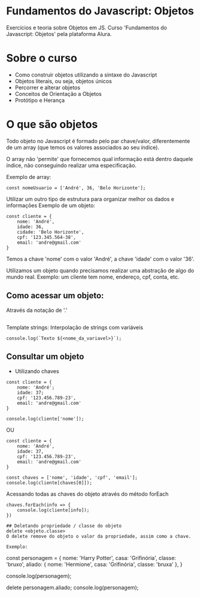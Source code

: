 # Fundamentos do Javascript: Objetos
Exercícios e teoria sobre Objetos em JS. Curso 'Fundamentos do Javascript: Objetos' pela plataforma Alura.

# Sobre o curso 
* Como construir objetos utilizando a sintaxe do Javascript
* Objetos literais, ou seja, objetos únicos 
* Percorrer e alterar objetos
* Conceitos de Orientação a Objetos
* Protótipo e Herança

# O que são objetos
Todo objeto no Javascript é formado pelo par chave/valor, diferentemente de um array (que temos os valores associados ao seu índice).

O array não 'permite' que fornecemos qual informação está dentro daquele índice, não conseguindo realizar uma especificação. 

Exemplo de array: 
```
const nomeUsuario = ['André', 36, 'Belo Horizonte'];
```

Utilizar um outro tipo de estrutura para organizar melhor os dados e informações
Exemplo de um objeto: 
```
const cliente = {
    nome: 'André',
    idade: 36, 
    cidade: 'Belo Horizonte', 
    cpf: '123.345.564-38', 
    email: 'andre@gmail.com'
}
```

Temos a chave 'nome' com o valor 'André', a chave 'idade' com o valor '36'.

Utilizamos um objeto quando precisamos realizar uma abstração de algo do mundo real.
Exemplo: um cliente tem nome, endereço, cpf, conta, etc. 

## Como acessar um objeto: 
Através da notação de '.'

## 
Template strings: Interpolação de strings com variáveis
``` 
console.log(`Texto ${<nome_da_variavel>}`);
```

## Consultar um objeto
* Utilizando chaves 
```
const cliente = { 
    nome: 'André'; 
    idade: 37; 
    cpf: '123.456.789-23', 
    email: 'andre@gmail.com'
}

console.log(cliente['nome']);
```

OU 

```
const cliente = {
    nome: 'André', 
    idade: 37, 
    cpf: '123.456.789-23', 
    email: 'andre@gmail.com'
}

const chaves = ['nome', 'idade', 'cpf', 'email']; 
console.log(cliente[chaves[0]]);
```

Acessando todas as chaves do objeto através do método forEach
```
chaves.forEach(info => { 
    console.log(cliente[info]);
})

## Deletando propriedade / classe do objeto 
delete <objeto.classe>
O delete remove do objeto o valor da propriedade, assim como a chave. 

Exemplo: 

```
const personagem = {
    nome: 'Harry Potter', 
    casa: 'Grifinória',
    classe: 'bruxo',
    aliado: {
        nome: 'Hermione', 
        casa: 'Grifinória', 
        classe: 'bruxa'
    },
}

console.log(personagem);

delete personagem.aliado;
console.log(personagem);
```